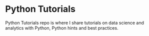 # Python Tutorials
Python Tutorials repo is where I share tutorials on data science and analytics with Python, Python hints and best practices.

